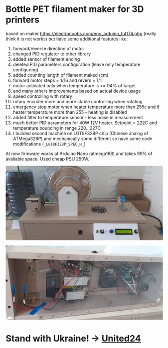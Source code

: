# Bottle PET filament maker for 3D printers

based on maker https://electronoobs.com/eng_arduino_tut174.php (really think it is not works)
but have some additional features like:
1. forward/reverse direction of motor
2. changed PID regulator to other library
3. added sensor of filament ending
4. deleted PID parameters configuration (leave only temperature configuring)
5. added counting length of filament maked (cm)
6. forward motor steps = 1/16 and revers = 1/1
7. motor activated only when temperature is >= 94% of target
8. and many others improvements based on actual device usage
9. speed controlling with rotary
10. rotary encoder more and more stable controlling when rotating
11. emergency stop motor when heater temperature more than 255c and if heater temperature more than 255 - heating is disabled
12. added filter to temperature sensor - less noise in measurement
13. much better PID parameters for 40W 12V heater. Setpoint = 222C and temperature bouncing in range 220...227C
14. I builded second machine on LGT8F328P chip (Chinese analog of ATMega328P) and mechanically some different so have some code modifications (```_LGT8F328P_SPEC_H_```)

At now firmware works at Arduino Nano (atmega168) and takes 99% of avaliable space. 
Used cheap PSU 250W.

![pet filament maker](https://github.com/boomsya/PET-filament-maker/blob/main/20230801_170722.jpg)

![pet filament maker](https://github.com/boomsya/PET-filament-maker/blob/main/20230823_114803.jpg)

# Stand with Ukraine! -> [United24](https://u24.gov.ua/)
